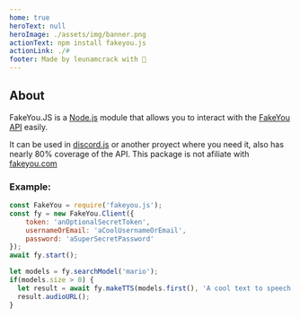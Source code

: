 ```yaml
---
home: true
heroText: null
heroImage: ./assets/img/banner.png
actionText: npm install fakeyou.js
actionLink: ./#
footer: Made by leunamcrack with 💙
---
```


## About

FakeYou.JS is a [Node.js](https://nodejs.org) module that allows you to interact with the [FakeYou API](https://docs.fakeyou.com) easily.

It can be used in [discord.js](https://discord.js.org) or another proyect where you need it, also has nearly 80% coverage of the API. This package is not afiliate with [fakeyou.com](https://fakeyou.com)

### Example:
```js
const FakeYou = require('fakeyou.js');
const fy = new FakeYou.Client({
    token: 'anOptionalSecretToken',
    usernameOrEmail: 'aCoolUsernameOrEmail',
    password: 'aSuperSecretPassword'
});
await fy.start();

let models = fy.searchModel('mario');
if(models.size > 0) {
  let result = await fy.makeTTS(models.first(), 'A cool text to speech');
  result.audioURL();
}
```
